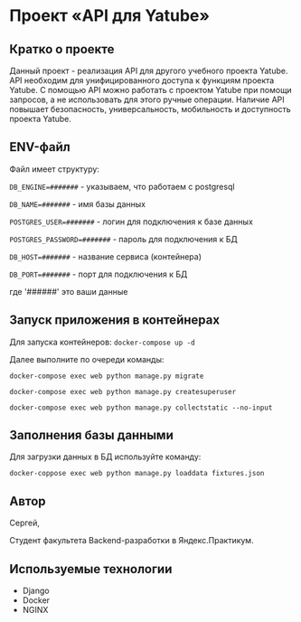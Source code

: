 # Проект «API для Yatube»
## Кратко о проекте
Данный проект - реализация API для другого учебного проекта Yatube.
API необходим для унифицированного доступа к функциям проекта Yatube.
С помощью API можно работать с проектом Yatube при помощи запросов, а не использовать для этого ручные операции.
Наличие API повышает безопасность, универсальность, мобильность и доступность проекта Yatube.

## ENV-файл
Файл имеет структуру:

```DB_ENGINE=#######``` - указываем, что работаем с postgresql

```DB_NAME=#######``` - имя базы данных

```POSTGRES_USER=#######``` - логин для подключения к базе данных

```POSTGRES_PASSWORD=#######``` - пароль для подключения к БД

```DB_HOST=#######``` - название сервиса (контейнера)

```DB_PORT=#######``` - порт для подключения к БД 

где '######' это ваши данные

## Запуск приложения в контейнерах
Для запуска контейнеров: ```docker-compose up -d```

Далее выполните по очереди команды:

```docker-compose exec web python manage.py migrate```

```docker-compose exec web python manage.py createsuperuser```

```docker-compose exec web python manage.py collectstatic --no-input```


## Заполнения базы данными
Для загрузки данных в БД используйте команду:

```docker-coppose exec web python manage.py loaddata fixtures.json```

## Автор
Сергей,

Студент факультета Backend-разработки в Яндекс.Практикум.

## Используемые технологии

* Django
* Docker
* NGINX